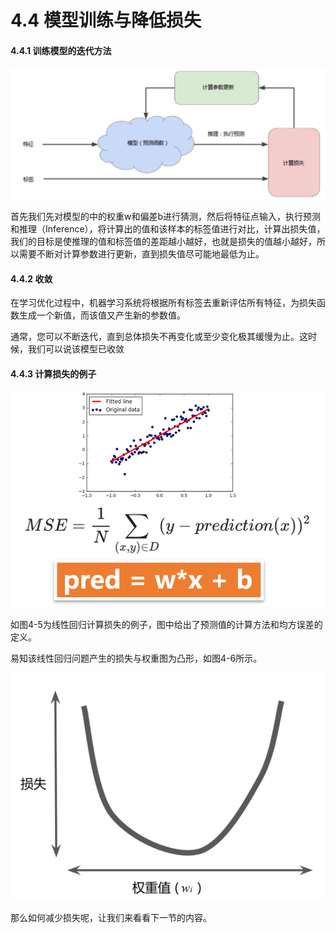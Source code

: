 # 4.4 模型训练与降低损失

#### **4.4.1 训练模型的迭代方法**

![&#x56FE;4-4 &#x8BAD;&#x7EC3;&#x6A21;&#x578B;&#x7684;&#x8FED;&#x4EE3;&#x8FC7;&#x7A0B;](../.gitbook/assets/tu-pian-2.png)

首先我们先对模型的中的权重w和偏差b进行猜测，然后将特征点输入，执行预测和推理（Inference），将计算出的值和该样本的标签值进行对比，计算出损失值，我们的目标是使推理的值和标签值的差距越小越好，也就是损失的值越小越好，所以需要不断对计算参数进行更新，直到损失值尽可能地最低为止。

#### 4.4.2 收敛

在学习优化过程中，机器学习系统将根据所有标签去重新评估所有特征，为损失函数生成一个新值，而该值又产生新的参数值。

通常，您可以不断迭代，直到总体损失不再变化或至少变化极其缓慢为止。这时候，我们可以说该模型已收敛

#### 4.4.3 计算损失的例子

![&#x56FE;4-5 &#x8BA1;&#x7B97;&#x635F;&#x5931;&#x7684;&#x4F8B;&#x5B50;](../.gitbook/assets/1%20%281%29.PNG)

如图4-5为线性回归计算损失的例子，图中给出了预测值的计算方法和均方误差的定义。

易知该线性回归问题产生的损失与权重图为凸形，如图4-6所示。

![&#x56FE; 4-6 &#x635F;&#x5931;&#x548C;&#x6743;&#x91CD;&#x503C;&#x7684;&#x5173;&#x7CFB;](../.gitbook/assets/tu-pian-3%20%281%29.png)

那么如何减少损失呢，让我们来看看下一节的内容。

